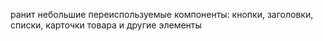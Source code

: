 ранит небольшие переиспользуемые компоненты: кнопки, заголовки, списки, карточки товара и другие элементы
